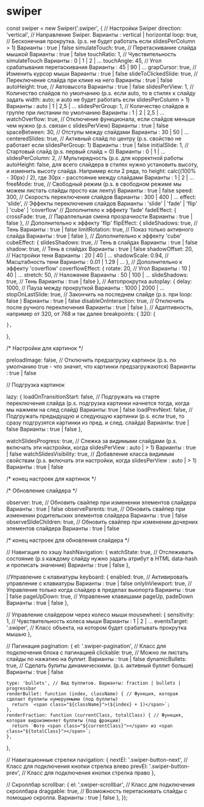 # swiper

const swiper = new Swiper('.swiper', {
  // Настройки Swiper
  direction: 'vertical', // Направление Swiper.                                                                                                                                                                                                                                   Варианты : vertical | horizontal
  loop: true, // Бесконечная прокрутка. (p.s. не будет работать если slidesPerColumn > 1)                                                                                                                                                                                         Варианты : true | false
  simulateTouch: true, // Перетаскивание слайда мышкой                                                                                                                                                                                                                            Варианты : true | false
  touchRatio: 1, // Чувствительность simulateTouch                                                                                                                                                                                                                                Варианты : 0 | 1 | 2 | ...
  touchAngle: 45, // Угол срабатывания перетаскивания                                                                                                                                                                                                                             Варианты : 45 | 90 | ...
  grapCursor: true, // Изменить курсор мыши                                                                                                                                                                                                                                       Варианты : true | false
  slideToClickedSlide: true, // Переключение слайда при клике на него                                                                                                                                                                                                             Варианты : true | false
  autoHeight: true, // Автовысота                                                                                                                                                                                                                                                 Варианты : true | false
  slidesPerView: 1, // Количество слайдов по умолчанию (p.s. если auto, то в стилях к слайду задать width: auto; и auto не будет работать если slidesPerColumn > 1)                                                                                                               Варианты : auto | 1 | 2,5 | ...
  slidesPerGroup: 1, // Количество слайдов в группе при листании по умолчанию                                                                                                                                                                                                     Варианты : 1 | 2 | 2,5 | ...
  watchOverflow: true, // Отключение функционала, если слайдов меньше чем нужно (p.s. связан с slidesPerView)                                                                                                                                                                     Варианты : true | false
  spaceBetween: 30, // Отступы между слайдами                                                                                                                                                                                                                                     Варианты : 30 | 50 | ...
  centeredSlides: true, // Активный слайд по центру (p.s. свойство не работает если slidesPerGroup: 1)                                                                                                                                                                            Варианты : true | false
  initialSlide: 1, // Стартовый слайд (p.s. первый слайд = 0)                                                                                                                                                                                                                     Варианты : 0 | 1 | ...
  slidesPerColumn: 2, // Мультирядность (p.s. для корректной работы autoHeight: false, для всего слайдера в стилях нужно установить высоту, и изменить высоту слайда. Например если 2 ряда, то height: calc((100% - 30px) / 2), где 30px - расстояние между слайдами              Варианты : 1 | 2 | ...
  freeMode: true, // Свободный режим (p.s. в свободном режиме мы можем листать слайды просто как ленту)                                                                                                                                                                           Варианты : true | false
  speed: 300, // Скорость переключения слайдов                                                                                                                                                                                                                                    Варианты : 300 | 400 | ...
  effect: 'slide', // Эффекты переключения слайдов                                                                                                                                                                                                                                Варианты : 'slide' | 'fade' | 'flip' | 'cube' | 'coverflow'
  // Дополнитело к эффекту 'fade'
  fadeEffect: {
    crossFade: true, // Параллельная смена прозрачности                                                                                                                                                                                                                           Варианты : true | false
  },
  // Дополнительно к эффекту 'flip'
  flipEffect: {
    slideShadows: true, // Тень                                                                                                                                                                                                                                                   Варианты : true | false
    limitRotation: true, // Показ только активного слайда                                                                                                                                                                                                                         Варианты : true | false
  },
  // Дополнительно к эффекту 'cube'
  cubeEffect: {
    slidesShadows: true, // Тень в слайдах                                                                                                                                                                                                                                        Варианты : true | false
    shadow: true, // Тень в слайдах                                                                                                                                                                                                                                               Варианты : true | false
    shadowOffset: 20, // Настройки тени                                                                                                                                                                                                                                           Варианты : 20 | 40 | ...
    shadowScale: 0.94, // Масштабность тени                                                                                                                                                                                                                                       Варианты : 0.01 | 1.29 | ...
  },
  // Дополнительно к эффекту 'coverflow'
  coverflowEffect: {
    rotate: 20, // Угол                                                                                                                                                                                                                                                           Варианты : 10 | 40 | ...
    stretch: 50, // Наложение                                                                                                                                                                                                                                                     Варианты : 50 | 100 | ...
    slideShadows: true, // Тень                                                                                                                                                                                                                                                   Варианты : true | false
  },
  // Автопрокрутка
  autoplay: {
    delay: 1000, // Пауза между прокруткой                                                                                                                                                                                                                                        Варианты : 1000 | 2000 | ...
    stopOnLastSlide: true, // Закончить на последнем слайде (p.s. при loop: false )                                                                                                                                                                                               Варианты : true | false
    disableOnInteraction: true, // Отключить после ручного переключения                                                                                                                                                                                                           Варианты : true | false
  },
  // Адаптивность, например от 320, от 768 и так далее
  breakpoints: {
    320: {

    },

  },

  /* Настройки для картинок */

  preloadImage: false, // Отключить предзагрузку картинок (p.s. по умолчанию true - что значит, что картинки предзагружаются)                                                                                                                                                     Варианты : true | false

  // Подгрузка картинок

  lazy: {
    loadOnTransitionStart: false, // Подгружать на старте переключения слайда (p.s. подгрузка картинки начнется тогда, когда мы нажмем на след слайд)                                                                                                                             Варианты: true | false
    loadPrevNext: false, // Подгружать предыдущую и следующую картинки (p.s. если true, то сразу подгрузятся картинки из пред. и след. слайда)                                                                                                                                    Варианты: true | false                                                                                                                                                                                                        Варианты : true | false
  },

  watchSlidesProgress: true, // Слежка за видимыми слайдами (p.s. включать эти настройки, когда slidesPerView : auto | > 1)                                                                                                                                                       Варианты : true | false
  watchSlidesVisibility: true, // Добавление класса видимым свойствам (p.s. включать эти настройки, когда slidesPerView : auto | > 1)                                                                                                                                             Варианты : true | false

  /* конец настроек для картинок */

  /* Обновление слайдера */

  observer: true, // Обновить свайпер при изменении элементов слайдера                                                                                                                                                                                                            Варианты : true | false
  observeParents: true, // Обновить свайпер при изменении родительских элементов слайдера                                                                                                                                                                                         Варианты : true | false
  observeSlideChildren: true, // Обновить свайпер при изменении дочерних элементов слайдера                                                                                                                                                                                       Варианты : true | false

  /* конец настроек для обновления слайдера */

  // Навигация по хэшу
  hashNavigation: {
    watchState: true, // Отслеживать состояние (p.s каждому слайду нужно задать атрибут в HTML data-hash и прописать значение)                                                                                                                                                    Варианты : true | false
  },

  //Управление с клавиатуры
  keyboard: {
    enabled: true, // Активировать управление с клавиатуры                                                                                                                                                                                                                        Варианты : true | false
    onlyInViewport: true, // Управление только когда слайдер в пределах вьюпорта                                                                                                                                                                                                  Варианты : true | false
    pageUpDown: true, // Управление клавишами pageUp, padeDown                                                                                                                                                                                                                    Варианты : true | false
  },

  // Управление слайдером через колесо мыши
  mousewheel: {
    sensitivity: 1, // Чувствительность колеса мыши                                                                                                                                                                                                                               Варианты : 1 | 2 | ...
    eventsTarget: '.swiper', // Класс объекта, на котором будет срабатывать прокрутка мышью
  },

  // Пагинация
  pagination: {
    el: '.swiper-pagination', // Класс для подключения блока с пагинацией
    clickable: true, // Можно ли листать слайды по нажатию на буллит.                                                                                                                                                                                                             Варианты : true | false
    dynamicBullets: true, // Сделать булиты динамическими. (p.s. активный буллит больше)                                                                                                                                                                                          Варианты : true | false

    type: 'bullets', // Вид буллитов. Варианты: fraction | bullets | progressbar
    renderBullet: function (index, className) { // Функция, которая сделает буллиты нумеруемыми (под буллиты)
      return `<span class="${className}">(${index} + 1)</span>`;
    },
    renderFraction: function (currentClass, totalClass) { // Функция, которая видоизменяет буллиты (под фракции)
      return `Фото <span class="${currentClass}"></span> из <span class="${totalClass}"></span>`;
    },

  },

  // Навигационные стрелки
  navigation: {
    nextEl: '.swiper-button-next', // Класс для подключения кнопки стрелка влево
    prevEl: '.swiper-button-prev', // Класс для подключения кнопки стрелка право
  },

  // Скроллбар
  scrollbar: {
    el: '.swiper-scrollbar', // Класс для подключения скроллбара
    draggable: true, // Возможность перетаскивать слайды с помощью скролла.                                                                                                                                                                                                       Варианты : true | false
  },
});

